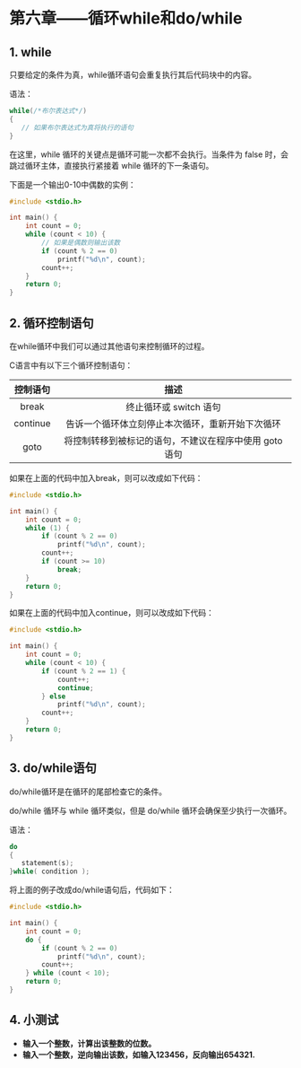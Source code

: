# 第六章——循环while和do/while

## 1. while

只要给定的条件为真，while循环语句会重复执行其后代码块中的内容。

语法：

```c
while(/*布尔表达式*/)
{
   // 如果布尔表达式为真将执行的语句
}
```

在这里，while 循环的关键点是循环可能一次都不会执行。当条件为 false 时，会跳过循环主体，直接执行紧接着 while 循环的下一条语句。

下面是一个输出0-10中偶数的实例：

```c
#include <stdio.h>

int main() {
    int count = 0;
    while (count < 10) {
        // 如果是偶数则输出该数
        if (count % 2 == 0)
            printf("%d\n", count);
        count++;
    }
    return 0;
}
```

## 2. 循环控制语句

在while循环中我们可以通过其他语句来控制循环的过程。

C语言中有以下三个循环控制语句：

| 控制语句 |                          描述                          |
| :------: | :----------------------------------------------------: |
|  break   |                 终止循环或 switch 语句                 |
| continue |    告诉一个循环体立刻停止本次循环，重新开始下次循环    |
|   goto   | 将控制转移到被标记的语句，不建议在程序中使用 goto 语句 |

如果在上面的代码中加入break，则可以改成如下代码：

```c
#include <stdio.h>

int main() {
    int count = 0;
    while (1) {
        if (count % 2 == 0)
            printf("%d\n", count);
        count++;
        if (count >= 10)
            break;
    }
    return 0;
}
```

如果在上面的代码中加入continue，则可以改成如下代码：

```c
#include <stdio.h>

int main() {
    int count = 0;
    while (count < 10) {
        if (count % 2 == 1) {
            count++;
            continue;
        } else
            printf("%d\n", count);
        count++;
    }
    return 0;
}
```

## 3. do/while语句

do/while循环是在循环的尾部检查它的条件。

do/while 循环与 while 循环类似，但是 do/while 循环会确保至少执行一次循环。

语法：

```c
do
{
   statement(s);
}while( condition );
```

将上面的例子改成do/while语句后，代码如下：

```c
#include <stdio.h>

int main() {
    int count = 0;
    do {
        if (count % 2 == 0)
            printf("%d\n", count);
        count++;
    } while (count < 10);
    return 0;
}
```

## 4. 小测试

- **输入一个整数，计算出该整数的位数。**
- **输入一个整数，逆向输出该数，如输入123456，反向输出654321.**